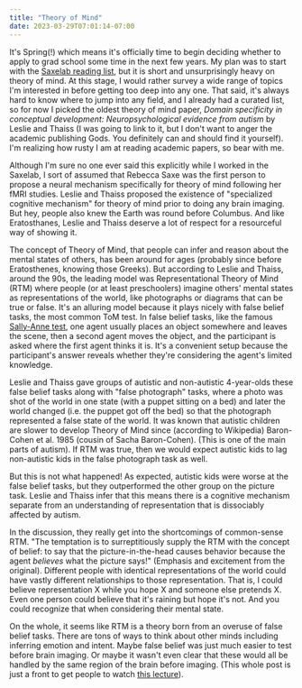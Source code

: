 ```yaml
---
title: "Theory of Mind"
date: 2023-03-29T07:01:14-07:00
---
```


It's Spring(!) which means it's officially time to begin deciding whether to apply to grad school some time in the next few years.
My plan was to start with the [Saxelab reading list](http://saxelab.mit.edu/reading-list), but it is short and unsurprisingly heavy on theory of mind.
At this stage, I would rather survey a wide range of topics I'm interested in before getting too deep into any one.
That said, it's always hard to know where to jump into any field, and I already had a curated list, so for now I picked the oldest theory of mind paper, *Domain specificity in conceptual development: Neuropsychological evidence from autism* by Leslie and Thaiss (I was going to link to it, but I don't want to anger the academic publishing Gods. You definitely can and should find it yourself).
I'm realizing how rusty I am at reading academic papers, so bear with me.

Although I'm sure no one ever said this explicitly while I worked in the Saxelab, I sort of assumed that Rebecca Saxe was the first person to propose a neural mechanism specifically for theory of mind following her fMRI studies.
Leslie and Thaiss proposed the existence of "specialized cognitive mechanism" for theory of mind prior to doing any brain imaging.
But hey, people also knew the Earth was round before Columbus.
And like Eratosthanes, Leslie and Thaiss deserve a lot of respect for a resourceful way of showing it.

The concept of Theory of Mind, that people can infer and reason about the mental states of others, has been around for ages (probably since before Eratosthenes, knowing those Greeks).
But according to Leslie and Thaiss, around the 90s, the leading model was Representational Theory of Mind (RTM) where people (or at least preschoolers) imagine others' mental states as representations of the world, like photographs or diagrams that can be true or false.
It's an alluring model because it plays nicely with false belief tasks, the most common ToM test.
In false belief tasks, like the famous [Sally-Anne test](https://en.wikipedia.org/wiki/Sally%E2%80%93Anne_test), one agent usually places an object somewhere and leaves the scene, then a second agent moves the object, and the participant is asked where the first agent thinks it is.
It's a convenient setup because the participant's answer reveals whether they're considering the agent's limited knowledge.

Leslie and Thaiss gave groups of autistic and non-autistic 4-year-olds these false belief tasks along with "false photograph" tasks, where a photo was shot of the world in one state (with a puppet sitting on a bed) and later the world changed (i.e. the puppet got off the bed) so that the photograph represented a false state of the world.
It was known that autistic children are slower to develop Theory of Mind since (according to Wikipedia) Baron-Cohen et al. 1985 (cousin of Sacha Baron-Cohen).
(This is one of the main parts of autism).
If RTM was true, then we would expect autistic kids to lag non-autistic kids in the false photograph task as well.

But this is not what happened!
As expected, autistic kids were worse at the false belief tasks, but they outperformed the other group on the picture task.
Leslie and Thaiss infer that this means there is a cognitive mechanism separate from an understanding of representation that is dissociably affected by autism.

In the discussion, they really get into the shortcomings of common-sense RTM.
"The temptation is to surreptitiously supply the RTM with the concept of belief: to say that the picture-in-the-head causes behavior because the agent *believes* what the picture says!"
(Emphasis and excitement from the original).
Different people with identical representations of the world could have vastly different relationships to those representation.
That is, I could believe representation X while you hope X and someone else pretends X.
Even one person could believe that it's raining but hope it's not.
And you could recognize that when considering their mental state.

On the whole, it seems like RTM is a theory born from an overuse of false belief tasks.
There are tons of ways to think about other minds including inferring emotion and intent.
Maybe false belief was just much easier to test before brain imaging.
Or maybe it wasn't even clear that these would all be handled by the same region of the brain before imaging.
(This whole post is just a front to get people to watch [this lecture](https://www.youtube.com/watch?v=rM3gcrTYT6c)).
